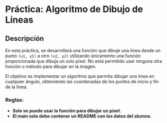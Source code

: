 # Práctica: Algoritmo de Dibujo de Líneas

## Descripción
En esta práctica, se desarrollará una función que dibuje una línea desde un punto `(x1, y1)` a otro `(x2, y2)` utilizando únicamente una función proporcionada que dibuja un solo píxel. No está permitido usar ninguna otra función o método para dibujar en la imagen.

El objetivo es implementar un algoritmo que permita dibujar una línea en cualquier ángulo, obteniendo las coordenadas de los puntos de inicio y fin de la línea. 

### Reglas:
- **Solo se puede usar la función para dibujar un píxel.**
- **El main solo debe contener un README con los datos del alumno.**
